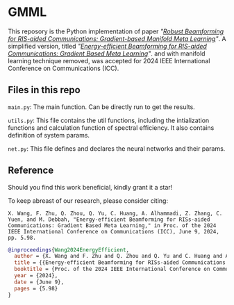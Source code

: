 # GMML
This reposory is the Python implementation of paper _"[Robust Beamforming for RIS-aided Communications: Gradient-based Manifold Meta Learning](https://arxiv.org/abs/2402.10626)"_.
A simplified version, titled _"[Energy-efficient Beamforming for RIS-aided Communications: Gradient Based Meta Learning](https://arxiv.org/abs/2311.06861)"_. and with manifold learning technique removed, was accepted for 2024 IEEE International Conference on Communications (ICC).
## Files in this repo
`main.py`: The main function. Can be directly run to get the results.

`utils.py`: This file contains the util functions, including the intialization functions and calculation function of spectral efficiency. It also contains definition of system params.

`net.py`: This file defines and declares the neural networks and their params.
## Reference
Should you find this work beneficial, kindly grant it a star!

To keep abreast of our research, please consider citing:
```plain text
X. Wang, F. Zhu, Q. Zhou, Q. Yu, C. Huang, A. Alhammadi, Z. Zhang, C. Yuen, and M. Debbah, "Energy-efficient Beamforming for RISs-aided Communications: Gradient Based Meta Learning," in Proc. of the 2024 IEEE International Conference on Communications (ICC), June 9, 2024, pp. 5.98.
```
```bibtex
@inproceedings{Wang2024EnergyEfficient,
  author = {X. Wang and F. Zhu and Q. Zhou and Q. Yu and C. Huang and A. Alhammadi and Z. Zhang and C. Yuen and M. Debbah},
  title = {{Energy-efficient Beamforming for RISs-aided Communications: Gradient Based Meta Learning}},
  booktitle = {Proc. of the 2024 IEEE International Conference on Communications (ICC)},
  year = {2024},
  date = {June 9},
  pages = {5.98}
}
```

